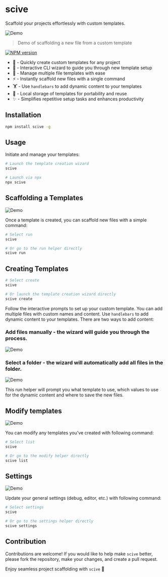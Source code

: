 # scive

Scaffold your projects effortlessly with custom templates.

![Demo](https://imgur.com/xY6wVhZ.gif)

> Demo of scaffolding a new file from a custom template

[![NPM version](https://img.shields.io/npm/v/scive?color=%2351A8DD&label=%20)](https://www.npmjs.com/package/scive)

-   🚀 - Quickly create custom templates for any project
-   🔮 - Interactive CLI wizard to guide you through new template setup
-   📑 - Manage multiple file templates with ease
-   ⚡ - Instantly scaffold new files with a single command
-   🏋️ - Use `handlebars` to add dynamic content to your templates
-   💾 - Local storage of templates for portability and reuse
-   ✨ - Simplifies repetitive setup tasks and enhances productivity

## Installation

```bash
npm install scive -g
```

## Usage

Initiate and manage your templates:

```bash
# Launch the template creation wizard
scive

# Launch via npx
npx scive
```

## Scaffolding a Templates

![Demo](https://imgur.com/xY6wVhZ.gif)

Once a template is created, you can scaffold new files with a simple command:

```bash
# Select run
scive

# Or go to the run helper directly
scive run
```

## Creating Templates

```bash
# Select create
scive

# Or launch the template creation wizard directly
scive create
```

Follow the interactive prompts to set up your custom template. You can add multiple files with custom names and content. Use `handlebars` to add dynamic content to your templates. There are two ways to add content:

### Add files manually - the wizard will guide you through the process.

![Demo](https://imgur.com/OFSmhbZ.gif)

### Select a folder - the wizard will automatically add all files in the folder.

![Demo](https://imgur.com/mzOJfNr.gif)

This run helper will prompt you what template to use, which values to use for the dynamic content and where to save the new files.

## Modify templates

![Demo](https://imgur.com/Z8DuLfk.gif)

You can modify any templates you've created with following command:

```bash
# Select list
scive

# Or go to the modify helper directly
scive list
```

## Settings

![Demo](https://imgur.com/6ieeKdV.gif)

Update your general settings (debug, editor, etc.) with following command:

```bash
# Select settings
scive

# Or go to the settings helper directly
scive settings
```

## Contribution

Contributions are welcome! If you would like to help make `scive` better, please fork the repository, make your changes, and create a pull request.

Enjoy seamless project scaffolding with `scive` 🚀
